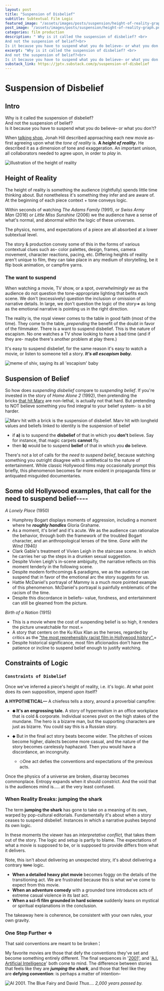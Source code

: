 ```yaml
---
layout: post
title: "Suspension of Disbelief"
subtitle: Subtextual Film Logic
featured_image: "/assets/images/posts/suspension/height-of-reality-graph.png"
post_image: "/assets/images/posts/suspension/height-of-reality-graph.png"
categories: film production
description: " Why is it called the suspension of disbelief? <br>
And not the suspension of belief?<br>
Is it because you have to suspend what you do believe– or what you don't?"
excerpt: "Why is it called the suspension of disbelief? <br>
And not the suspension of belief?<br>
Is it because you have to suspend what you do believe– or what you don't?"
substack_link: https://jptv.substack.com/p/suspension-of-disbelief
---
```

# Suspension of Disbelief
## Intro

Why is it called the suspension of disbelief?  
And not the suspension of belief?  
Is it because you have to suspend what you do believe– or what you don't?  


When [talking shop](https://youtu.be/pz-gkMp3cMo?si=SUc3l_vecs-kaDvK&t=4320), Jonah Hill described approaching each new movie as- first agreeing upon what the _tone of reality_ is. **A** _**height of reality**_**.** He described it as a dimension of tone and exaggeration. An important unison, all collaborators needed to agree upon, in order to _play_ in.

![illustration of the height of reality](/assets/images/posts/suspension/height-of-reality-graph.png)

## Height of Reality
The height of reality is something the audience (rightfully) spends little time thinking about. But nonetheless it's something they infer and are aware of. At the beginning of each piece context + tone conveys logic.

Within seconds of watching _The Adams Family_ (1991), or _Swiss Army Man_ (2016) or _Little Miss Sunshine_ (2006) we the audience have a sense of what's normal, and abnormal within the logic of these universes.

The physics, norms, and expectations of a piece are all absorbed at a lower subtextual level.

The story & production convey some of this in the forms of various contextual clues such as– color palettes, design, frames, camera movement, character reactions, pacing, etc. Differing heights of reality aren't unique to film, they can take place in any medium of storytelling, be it flip book animation, or campfire yarns.

### The want to suspend
When watching a movie, TV show, or a spot, _overwhelmingly we_ as the audience do not question the tone-appropriate lighting that befits each scene. We don't (excessively) question the inclusion or omission of narrative details. In large, we don't question the logic of the story➔ as long as the emotional narrative is pointing us in the right direction.

The reality is, the royal viewer comes to the table in good faith (most of the time). They come to the table, _prepending_ the benefit of the doubt in favor of the filmmaker. There is a want to suspend disbelief. This is the nature of escapism. No one watches a TV show looking to have a bad time (and if they are- maybe there's another problem at play there.)

It's easy to suspend disbelief, for the same reason it's easy to watch a movie, or listen to someone tell a story. _**It's all escapism baby.**_

![meme of shiv, saying its all 'escapism' baby](/assets/images/posts/suspension/Escape-Shiv.png)

## Suspension of Belief
So how does _suspending disbelief_ compare to _suspending belief_. If you're invested in the story of _Home Alone 2_ (1992), then pretending the bricks [that hit Marv](https://physicsofhomealone.blogspot.com/p/blog-page.html) are non-lethal, is actually not that hard. But pretending to NOT believe something you find integral to your belief system- is a bit harder.

![Marv hit with a brick is the suspension of disbelief. Marv hit with longheld values and beliefs linked to identity is the suspension of belief](/assets/images/posts/suspension/Brick-vs-Belief.png)

- if **a)** is to suspend the **disbelief** of that in which you **don't** believe. Say for instance, that magic carpets **cannot** fly.  
- then **b)** would be to suspend **belief** of that in which you **do** believe.   

There's not a lot of calls for the _need to suspend belief_, because watching something you outright disagree with is antithetical to the nature of entertainment. While classic Hollywood films may occasionally prompt this briefly, this phenomenon becomes far more evident in propaganda films or antiquated misguided documentaries.

Some old Hollywood examples, that call for the need to suspend belief----
---

_A Lonely Place_ (1950)
- Humphrey Bogart displays moments of aggression, including a moment where he _**roughly handles**_ Gloria Grahame.
- As a moment, it's brief and it's acute. We as the audience can rationalize the behavior, through both the framework of the troubled Bogart character, and an anthropological lenses of the time.
_Gone with the Wind_ (1940­_)_
- Clark Gable's treatment of Vivien Leigh in the staircase scene. In which he carries her up the steps in a drunken sexual suggestion.
- Despite Vivien Leigh's in-scene ambiguity, the narrative reflects on this moment tenderly in the following scene.
- Despite modern forthcomings & paradigms, we as the audience can suspend that in favor of the emotional arc the story suggests for us.
- Hattie McDaniel's portrayal of Mammy is a much more pointed example of this phenomenon. McDaniel's portrayal is painfully emblematic of the racism of the time.
- Despite this discordance in beliefs– value, fondness, and entertainment can still be gleamed from the picture.
    

_Birth of a Nation_ (1915)
- This is a movie where the cost of suspending belief is so high, it renders the picture unwatchable for most.=
- A story that centers on the Ku Klux Klan as the heroes, regarded by critics as the ["the most reprehensibly racist film in Hollywood history".](https://www.washingtonpost.com/posteverything/wp/2015/03/03/the-birth-of-a-nation/)=
- Despite historical significance, most film aficionados don't have the patience or incline to suspend belief enough to justify watching.
    

## Constraints of Logic
### `Constraints of Disbelief`
Once we've inferred a piece's height of reality, i.e. it's logic. At what point does its own supposition, impend upon itself?

**A HYPOTHETICAL—**
A chiefess tells a story, around a proverbial campfire:

- **⬥ It's an engrossing tale.** A story of hyperrealism in an office workplace that is cold & corporate. Individual scenes pivot on the high stakes of the mundane. The hero is a bizarre man, but the supporting characters are just as bizarre. You could say this is a Russian story.
    
- ⬥ But in the final act story beats become wider. The pitches of voices become higher, dialects become more casual, and the nature of the story becomes carelessly haphazard. Then you would have a discordance, an incongruity.
    - ⬦One act defies the conventions and expectations of the previous acts.

Once the physics of a universe are broken, disarray becomes commonplace. Entropy expands when it should constrict. And the void that is the audiences mind is..... at the very least confused.

### When Reality Breaks: jumping the shark

The term **jumping the shark** has gone to take on a meaning of its own, warped by pop-cultural editorials. Fundamentally it's about when a story ceases to suspend disbelief. Instances in which a narrative pushes beyond its own logic.

In these moments the viewer has an _interpretative conflict,_ that takes them out of the story. The logic and setup is partly to blame. The expectations of what a movie is supposed to be, or is supposed to provide differs from what it delivers.

Note, this isn't about delivering an unexpected story, it's about delivering a contrary ~~tone~~ logic.

- **When a detailed heavy plot movie** becomes foggy on the details of the transitioning act. We are frustrated because this is what we've come to expect from this movie.
- **When an adventure comedy** with a grounded tone introduces acts of extreme casual violence in its last act.
- **When a sci-fi film grounded in hard science** suddenly leans on mystical or spiritual explanations in the conclusion.

The takeaway here is coherence, be consistent with your own rules, your own gravity.
### One Step Further =>
That said conventions are meant to be broken ¦

My favorite movies are those that defy the conventions they've set and become something entirely different. The final sequences in '[2001](https://youtu.be/Gfje9_QRQbk?si=1_NW2axGYsrWBNJt)', and '[A.I. Artificial Intelligence](https://medium.com/humungus/i-cant-stop-thinking-about-this-scene-from-a-i-artificial-intelligence-1e0a65a2353)' both come to mind. The difference between stories that feels like they are _**jumping the shark**_, and those that feel like they are **defying convention**: is perhaps a matter of intention–

![AI 2001. The Blue Fairy and David](/assets/images/posts/suspension/ai063.jpg)
*Thus…. 2,000 years passed by.*